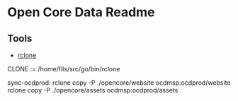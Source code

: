 #  Open Core Data Readme

## Tools

* [rclone](https://rclone.org/)

CLONE := /home/fils/src/go/bin/rclone

sync-ocdprod:
             rclone copy -P ./opencore/website ocdmsp:ocdprod/website
             rclone copy -P ./opencore/assets ocdmsp:ocdprod/assets

